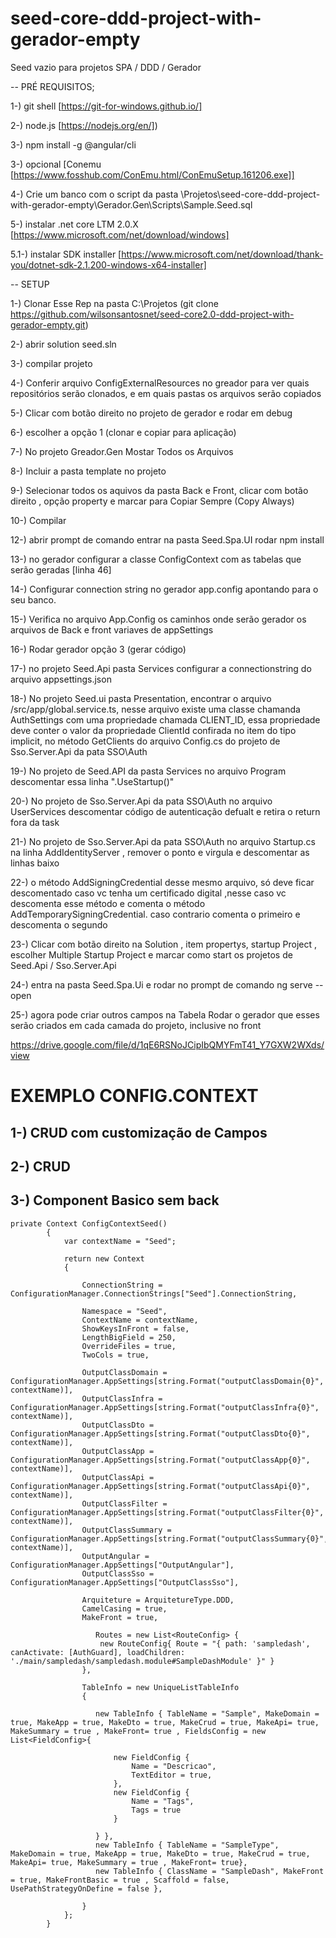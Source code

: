 # seed-core-ddd-project-with-gerador-empty
Seed vazio para projetos  SPA / DDD / Gerador

-- PRÉ REQUISITOS;

1-) git shell [https://git-for-windows.github.io/]

2-) node.js [https://nodejs.org/en/])

3-) npm install -g @angular/cli

3-) opcional [Conemu [https://www.fosshub.com/ConEmu.html/ConEmuSetup.161206.exe]]

4-) Crie um banco com o script da pasta \Projetos\seed-core-ddd-project-with-gerador-empty\Gerador.Gen\Scripts\Sample.Seed.sql

5-) instalar .net core LTM 2.0.X [https://www.microsoft.com/net/download/windows]

5.1-) instalar SDK installer [https://www.microsoft.com/net/download/thank-you/dotnet-sdk-2.1.200-windows-x64-installer]


-- SETUP


1-) Clonar Esse Rep na pasta C:\Projetos (git clone https://github.com/wilsonsantosnet/seed-core2.0-ddd-project-with-gerador-empty.git)

2-) abrir solution seed.sln

3-) compilar projeto

4-) Conferir arquivo ConfigExternalResources no greador para ver quais repositórios serão clonados, e em quais pastas os arquivos serão copiados

5-) Clicar com botão direito no projeto de gerador e rodar em debug

6-) escolher a opção 1 (clonar e copiar para aplicação)

7-) No projeto Greador.Gen Mostar Todos os Arquivos 

8-) Incluir a pasta template no projeto

9-) Selecionar todos os aquivos da pasta Back e Front, clicar com botão direito , opção property e marcar para Copiar Sempre (Copy Always)

10-) Compilar

12-) abrir prompt de comando entrar na pasta Seed.Spa.UI rodar npm install 

13-) no gerador configurar a classe ConfigContext com as tabelas que serão geradas [linha 46]

14-) Configurar connection string no gerador app.config apontando para o seu banco. 

15-) Verifica no arquivo App.Config os caminhos onde serão gerador os arquivos de Back e front variaves de appSettings

16-) Rodar gerador opção 3 (gerar código)

17-) no projeto Seed.Api pasta Services configurar a connectionstring do arquivo appsettings.json

18-) No projeto Seed.ui pasta Presentation, encontrar o arquivo /src/app/global.service.ts, nesse arquivo existe uma classe chamanda AuthSettings com uma propriedade chamada CLIENT_ID, essa propriedade deve conter o valor  da propriedade ClientId confirada no item do tipo implicit, no método GetClients do arquivo Config.cs do projeto de Sso.Server.Api da pata SSO\Auth 

19-) No projeto de Seed.API da pasta Services no arquivo  Program descomentar  essa linha ".UseStartup<Startup>()"

20-) No projeto de Sso.Server.Api da pata SSO\Auth no arquivo UserServices descomentar código de autenticação defualt e retira o return fora da task

21-) No projeto de Sso.Server.Api da pata SSO\Auth no arquivo Startup.cs na linha AddIdentityServer , remover o ponto e virgula e descomentar as linhas baixo

22-) o método AddSigningCredential desse mesmo arquivo, só deve ficar descomentado caso vc tenha um certificado digital ,nesse caso vc descomenta esse método e comenta o método AddTemporarySigningCredential. caso contrario comenta o primeiro e descomenta o segundo

23-) Clicar com botão direito na Solution , item propertys, startup Project , escolher Multiple Startup Project e marcar como start os projetos de Seed.Api / Sso.Server.Api

24-) entra na pasta Seed.Spa.Ui e rodar no prompt de comando ng serve --open

25-) agora pode criar outros campos na Tabela Rodar o gerador que esses serão criados em cada camada do projeto, inclusive no front

https://drive.google.com/file/d/1qE6RSNoJCipIbQMYFmT41_Y7GXW2WXds/view

# EXEMPLO CONFIG.CONTEXT 
## 1-) CRUD com customização de Campos
## 2-) CRUD 
## 3-) Component Basico sem back 

```
private Context ConfigContextSeed()
        {
            var contextName = "Seed";

            return new Context
            {

                ConnectionString = ConfigurationManager.ConnectionStrings["Seed"].ConnectionString,

                Namespace = "Seed",
                ContextName = contextName,
                ShowKeysInFront = false,
                LengthBigField = 250,
                OverrideFiles = true,
                TwoCols = true,

                OutputClassDomain = ConfigurationManager.AppSettings[string.Format("outputClassDomain{0}", contextName)],
                OutputClassInfra = ConfigurationManager.AppSettings[string.Format("outputClassInfra{0}", contextName)],
                OutputClassDto = ConfigurationManager.AppSettings[string.Format("outputClassDto{0}", contextName)],
                OutputClassApp = ConfigurationManager.AppSettings[string.Format("outputClassApp{0}", contextName)],
                OutputClassApi = ConfigurationManager.AppSettings[string.Format("outputClassApi{0}", contextName)],
                OutputClassFilter = ConfigurationManager.AppSettings[string.Format("outputClassFilter{0}", contextName)],
                OutputClassSummary = ConfigurationManager.AppSettings[string.Format("outputClassSummary{0}", contextName)],
                OutputAngular = ConfigurationManager.AppSettings["OutputAngular"],
                OutputClassSso = ConfigurationManager.AppSettings["OutputClassSso"],

                Arquiteture = ArquitetureType.DDD,
                CamelCasing = true,
                MakeFront = true,
                
                   Routes = new List<RouteConfig> {
                    new RouteConfig{ Route = "{ path: 'sampledash',  canActivate: [AuthGuard], loadChildren: './main/sampledash/sampledash.module#SampleDashModule' }" }
                },

                TableInfo = new UniqueListTableInfo
                {

                   new TableInfo { TableName = "Sample", MakeDomain = true, MakeApp = true, MakeDto = true, MakeCrud = true, MakeApi= true, MakeSummary = true , MakeFront= true , FieldsConfig = new List<FieldConfig>{

                       new FieldConfig {
                           Name = "Descricao",
                           TextEditor = true,
                       },
                       new FieldConfig {
                           Name = "Tags",
                           Tags = true
                       }

                   } },
                   new TableInfo { TableName = "SampleType", MakeDomain = true, MakeApp = true, MakeDto = true, MakeCrud = true, MakeApi= true, MakeSummary = true , MakeFront= true},
                   new TableInfo { ClassName = "SampleDash", MakeFront = true, MakeFrontBasic = true , Scaffold = false, UsePathStrategyOnDefine = false },

                }
            };
        }
```



